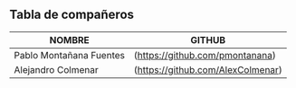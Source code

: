 ## Tabla de compañeros

| NOMBRE              | GITHUB                          |
|---------------------|---------------------------------|
| Pablo Montañana Fuentes |(https://github.com/pmontanana) |
| Alejandro Colmenar |(https://github.com/AlexColmenar) |
